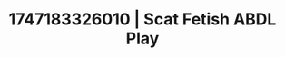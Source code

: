 ---
categories:
- Kinky dreams
- Erotic voice acting
- Pov blowjob
- Non-binary beauty
- Cheerleader roleplay
image: /assets/images/1747183326010.webp
layout: post
seo:
  description: Featured content with sensual ABDL Play, Scat Fetish. HD images available.
  keywords: ABDL Play, Scat Fetish
  og_image: /assets/images/1747183326010.webp
  schema_type: VisualArtwork
tags:
- ABDL Play
- '#1747183326010'
- Scat Fetish
title: 1747183326010 | Scat Fetish ABDL Play
---